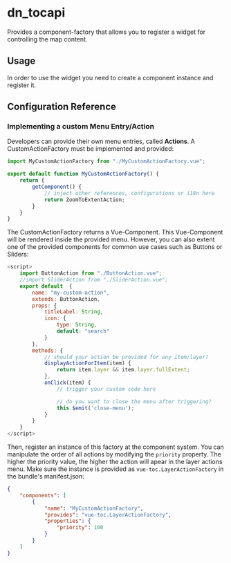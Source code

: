 # dn_tocapi

Provides a component-factory that allows you to register a widget for controlling the map content.

## Usage

In order to use the widget you need to create a component instance and register it.

## Configuration Reference

### Implementing a custom Menu Entry/Action
Developers can provide their own menu entries, called __Actions__.
A CustomActionFactory must be implemented and provided:

```javascript
import MyCustomActionFactory from "./MyCustomActionFactory.vue";

export default function MyCustomActionFactory() {
    return {
        getComponent() {
            // inject other references, configurations or i18n here
            return ZoomToExtentAction;
        }
    }
}
```

The CustomActionFactory returns a Vue-Component.
This Vue-Component will be rendered inside the provided menu.
However, you can also extent one of the provided components for common use cases such as Buttons or Sliders:

```javascript
<script>
    import ButtonAction from "./ButtonAction.vue";
    //import SliderAction from "./SliderAction.vue";
    export default  {
        name: "my-custom-action",
        extends: ButtonAction,
        props: {
            titleLabel: String,
            icon: {
                type: String,
                default: "search"
            }
        },
        methods: {
            // should your action be provided for any item/layer?
            displayActionForItem(item) {
                return item.layer && item.layer.fullExtent;
            },
            onClick(item) {
                // trigger your custom code here

                // do you want to close the menu after triggering?
                this.$emit('close-menu');
            }
        }
    }
</script>
```

Then, register an instance of this factory at the component system.
You can manipulate the order of all actions by modifying the `priority` property.
The higher the priority value, the higher the action will apear in the layer actions menu.
Make sure the instance is provided as `vue-toc.LayerActionFactory` in the bundle's manifest.json:

```json
{
    "components": [
        {
            "name": "MyCustomActionFactory",
            "provides": "vue-toc.LayerActionFactory",
            "properties": {
                "priority": 100
            }
        }
    ]
}
```
